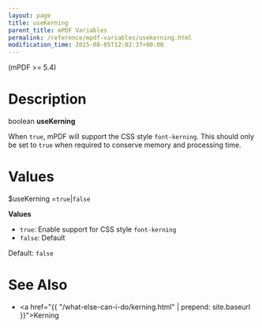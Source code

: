 ```yaml
---
layout: page
title: useKerning
parent_title: mPDF Variables
permalink: /reference/mpdf-variables/usekerning.html
modification_time: 2015-08-05T12:02:37+00:00
---
```


(mPDF >= 5.4)

# Description

boolean **useKerning**

When `true`, mPDF will support the CSS style `font-kerning`. 
This should only be set to `true` when required to conserve memory and processing time.

# Values

<span class="parameter">$useKerning</span> =`true`\|`false`

**Values**

* `true`: Enable support for CSS style `font-kerning`
* `false`: Default

Default: `false`

# See Also

* <a href="{{ "/what-else-can-i-do/kerning.html" | prepend: site.baseurl }}">Kerning</a>
